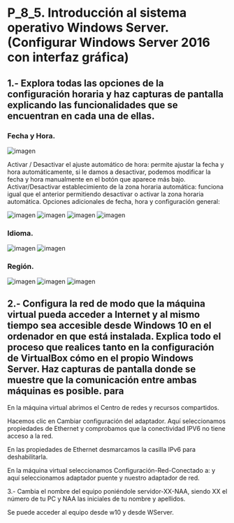 # P_8_5. Introducción al sistema operativo Windows Server. (Configurar Windows Server 2016 con interfaz gráfica)

## 1.- Explora todas las opciones de la configuración horaria y haz capturas de pantalla explicando las funcionalidades que se encuentran en cada una de ellas.

### Fecha y Hora.

![imagen](./capturas/captura1.png)

Activar / Desactivar el ajuste automático de hora: permite ajustar la fecha y hora automáticamente, si le damos a desactivar, podemos modificar la fecha y hora manualmente en el botón que aparece más bajo.
Activar/Desactivar establecimiento de la zona horaria automática: funciona igual que el anterior permitiendo desactivar o activar la zona horaria automática.
Opciones adicionales de fecha, hora y configuración general:

![imagen](./capturas/captura2.png)
![imagen](./capturas/captura3.png)
![imagen](./capturas/captura4.png)
![imagen](./capturas/captura5.png)

### Idioma.

![imagen](./capturas/captura6.png)
![imagen](./capturas/captura7.png)

### Región.

![imagen](./capturas/captura8.png)
![imagen](./capturas/captura9.png)
![imagen](./capturas/captura10.png)

## 2.- Configura la red de modo que la máquina virtual pueda acceder a Internet y al mismo tiempo sea accesible desde Windows 10 en el ordenador en que está instalada. Explica todo el proceso que realices tanto en la configuración de VirtualBox cómo en el propio Windows Server. Haz capturas de pantalla donde se muestre que la comunicación entre ambas máquinas es posible. para

En la máquina virtual abrimos el Centro de redes y recursos compartidos.

Hacemos clic en Cambiar configuración del adaptador.
Aquí seleccionamos propiedades de Ethernet y comprobamos que la conectividad IPV6 no tiene acceso a la red.

En las propiedades de Ethernet desmarcamos la casilla IPv6 para deshabilitarla.

En la máquina virtual seleccionamos Configuración-Red-Conectado a: y aquí seleccionamos adaptador puente y nuestro adaptador de red.

3.- Cambia el nombre del equipo poniéndole servidor-XX-NAA, siendo XX el número de tu PC y NAA las iniciales de tu nombre y apellidos.




Se puede acceder al equipo desde w10 y desde WServer.
